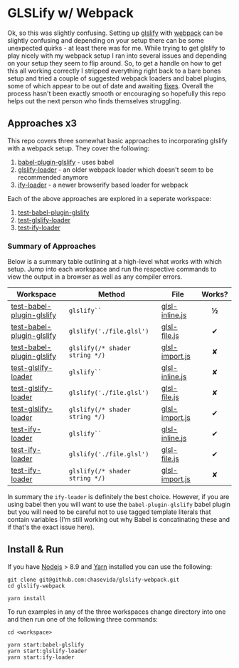# GLSLify w/ Webpack



Ok, so this was slightly confusing. Setting up [glslify](https://github.com/glslify/glslify) with [webpack](https://webpack.js.org/) can be slightly confusing and depending on your setup there can be some unexpected quirks - at least there was for me. While trying to get glslify to play nicely with my webpack setup I ran into several issues and depending on your setup they seem to flip around. So, to get a handle on how to get this all working correctly I stripped everything right back to a bare bones setup and tried a couple of suggested webpack loaders and babel plugins, some of which appear to be out of date and awaiting [fixes](https://github.com/glslify/babel-plugin-glslify/pull/9.). Overall the process hasn't been exactly smooth or encouraging so hopefully this repo helps out the next person who finds themselves struggling.



## Approaches x3

This repo covers three somewhat basic approaches to incorporating glslify with a webpack setup. They cover the following:



1. [babel-plugin-glslify](https://github.com/glslify/babel-plugin-glslify) - uses babel
2. [glslify-loader](https://github.com/glslify/glslify-loader) - an older webpack loader which doesn't seem to be recommended anymore
3. [ify-loader](https://github.com/browserify/ify-loader) - a newer browserify based loader for webpack



Each of the above approaches are explored in a seperate workspace:



1. [test-babel-plugin-glslify](test-babel-plugin-glslify)
2. [test-glslify-loader](test-glslify-loader)
3. [test-ify-loader](test-ify-loader)



### Summary of Approaches

Below is a summary table outlining at a high-level what works with which setup. Jump into each workspace and run the respective commands to view the output in a browser as well as any compiler errors.



| Workspace                                | Method                         | File                                     | Works? |
| ---------------------------------------- | ------------------------------ | ---------------------------------------- | :----: |
| [test-babel-plugin-glslify](test-babel-plugin-glslify) | `glslify`` `                   | [glsl-inline.js](test-babel-plugin-glslify/src/glsl-inline.js) | **½**  |
| [test-babel-plugin-glslify](test-babel-plugin-glslify) | `glslify('./file.glsl')`       | [glsl-file.js](test-babel-plugin-glslify/src/glsl-file.js) |   ✔    |
| [test-babel-plugin-glslify](test-babel-plugin-glslify) | `glslify(/* shader string */)` | [glsl-import.js](test-babel-plugin-glslify/src/glsl-import.js) |   ✘    |
| [test-glslify-loader](test-glslify-loader) | `glslify`` `                   | [glsl-inline.js](test-glslify-loader/src/glsl-inline.js) |   ✘    |
| [test-glslify-loader](test-glslify-loader) | `glslify('./file.glsl')`       | [glsl-file.js](test-glslify-loader/src/glsl-file.js) |   ✘    |
| [test-glslify-loader](test-glslify-loader) | `glslify(/* shader string */)` | [glsl-import.js](test-glslify-loader/src/glsl-import.js) |   ✔    |
| [test-ify-loader](test-ify-loader)       | `glslify`` `                   | [glsl-inline.js](test-ify-loader/src/glsl-inline.js) |   ✔    |
| [test-ify-loader](test-ify-loader)       | `glslify('./file.glsl')`       | [glsl-file.js](test-ify-loader/src/glsl-file.js) |   ✔    |
| [test-ify-loader](test-ify-loader)       | `glslify(/* shader string */)` | [glsl-import.js](test-ify-loader/src/glsl-import.js) |   ✘    |



In summary the `ify-loader` is definitely the best choice. However, if you are using babel then you will want to use the `babel-plugin-glslify` babel plugin but you will need to be careful not to use tagged template literals that contain variables (I'm still working out why Babel is concatinating these and if that's the exact issue here).



##  Install & Run

If you have [Nodejs](https://nodejs.org/en/) > 8.9 and [Yarn](https://yarnpkg.com/en/) installed you can use the following:

 

```
git clone git@github.com:chasevida/glslify-webpack.git
cd glslify-webpack

yarn install
```



To run examples in any of the three workspaces change directory into one and then run one of the following three commands:



```
cd <workspace>

yarn start:babel-glslify
yarn start:glslify-loader
yarn start:ify-loader
```

